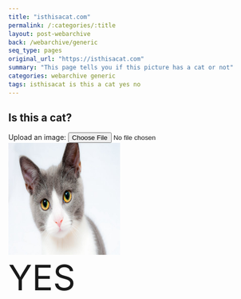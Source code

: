 ```yaml
---
title: "isthisacat.com"
permalink: /:categories/:title
layout: post-webarchive
back: /webarchive/generic
seq_type: pages
original_url: "https://isthisacat.com"
summary: "This page tells you if this picture has a cat or not"
categories: webarchive generic
tags: isthisacat is this a cat yes no
---
```



<body>
    <div class="container mx-auto text-center"> 
        <section class="title-area"> 
            <h1 class="text-6xl uppercase mt-5">Is this a cat?</h1> 
            <div id="file-container" class="my-8"> 
                Upload an image: <input type="file" id="files" name="files"> 
            </div> 
        </section> 
        <section> 
            <img id="cat" src="https://raw.githubusercontent.com/arialhamed/static/main/images/cat.d8f4b943.jpg" class="h-100 w-100" width="224" height="224"> 
            <div id="prediction" style="font-size:500%;">YES</div> 
        </section> 
        <script src="https://arialhamed.github.io/static/js/isthisacat.js"></script> 
    </div>
</body>
